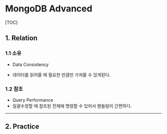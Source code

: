 # MongoDB Advanced

[TOC]

## 1.  Relation

### 1.1 소유

- Data Consistency

- 데이터를 읽어올 때 필요한 만큼만 가져올 수 있게된다.

### 1.2 참조

- Query Performance
- 일괄수정할 때 참조된 전체에 명령할 수 있어서 핸들링이 간편하다.

---

## 2. Practice

